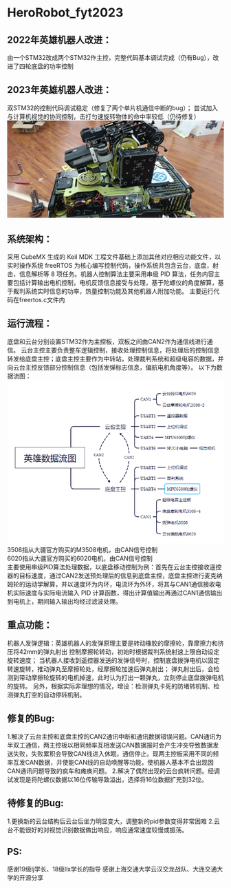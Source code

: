 # HeroRobot_fyt2023

2022年英雄机器人改进：
---
  由一个STM32改成两个STM32作主控，完整代码基本调试完成（仍有Bug），改进了四轮底盘的功率控制

2023年英雄机器人改进：
---
  双STM32的控制代码调试稳定（修复了两个单片机通信中断的bug）；
  尝试加入与计算机视觉的协同控制，击打匀速旋转物体的命中率较低（仍待修复）
  ![image](https://github.com/Pigheads/HeroRobot_fyt2023/blob/master/pic2.jpg)
  
系统架构：
---
  采用 CubeMX 生成的 Keil MDK 工程文件基础上添加其他对应相应功能文件，以实时操作系统 freeRTOS 为核心编写控制代码，操作系统共包含云台，底盘，射击，信息解析等 8 项任务。机器人控制算法主要采用串级 PID 算法，任务内容主要包括计算输出电机控制，电机反馈信息接受与处理，基于陀螺仪的角度解算，基于裁判系统实时信息的功率，热量控制功能及其他机器人附加功能。
  主要运行代码在freertos.c文件内

运行流程：
---
  底盘和云台分别设置STM32作为主控板，双板之间由CAN2作为通信线进行通信。
  云台主控主要负责整车逻辑控制，接收处理控制信息，将处理后的控制信息转发给底盘主控；底盘主控主要作为中转站，处理裁判系统和超级电容的数据，并向云台主控反馈部分控制信息（包括发弹标志信息，偏航电机角度等）。
  以下为数据流图：
  ![image](https://github.com/Pigheads/HeroRobot_fyt2023/blob/master/pic1.png)  
  3508指从大疆官方购买的M3508电机，由CAN信号控制  
  6020指从大疆官方购买的6020电机，由CAN信号控制  
  主要使用串级PID算法处理数据，以底盘移动控制为例：首先在云台主控接收遥控器的目标速度，通过CAN2发送预处理后的信息到底盘主控，底盘主控进行麦克纳姆轮的运动学解算，并以速度环为内环，电流环为外环，将其与CAN1通信接收电机实际速度与实际电流输入 PID 计算函数，得出计算值输出再通过CAN1通信输出到电机上，期间输入输出均经过滤波处理。  

重点功能：
---
  机器人发弹逻辑：英雄机器人的发弹原理主要是转动橡胶的摩擦轮，靠摩擦力和挤压将42mm的弹丸射出
    控制摩擦轮转动，初始时根据裁判系统射速上限自动设定旋转速度；
    当机器人接收到遥控器发送的发弹信号时，控制底盘拨弹电机以固定转速旋转，推动弹丸至摩擦轮处，经摩擦轮加速后弹丸射出；
    弹丸射出后，会检测到带动摩擦轮旋转的电机掉速，此时认为打出一颗弹丸，立刻停止底盘拨弹电机的旋转。
    另外，根据实际非理想的情况，增设：检测弹丸卡死的防堵转机制、检测弹丸打空的自动停转机制。

修复的Bug:
---
  1.解决了云台主控和底盘主控的CAN2通讯中断和通讯数据错误问题。CAN通讯为半双工通信，两主控板以相同频率互相发送CAN数据报时会产生冲突导致数据发送失败，失败累积会导致CAN线进入休眠，通信停止。现两主控板采用不同的频率互发CAN数据，并使能CAN线的自动唤醒等功能，使机器人基本不会出现因CAN通讯问题导致的疯车和瘫痪问题。
  2.解决了偶然出现的云台疯转问题。经调试发现是将陀螺仪数据以16位传输导致溢出，选择将16位数据扩充到32位。

待修复的Bug:
---
  1.更换新的云台结构后云台后坐力明显变大，调整新的pid参数变得非常困难
  2.云台不能很好的对视觉识别数据做出响应，响应通常速度较慢或振荡。

PS:
---
感谢19级lj学长、18级llx学长的指导
感谢上海交通大学云汉交龙战队、大连交通大学的开源分享
